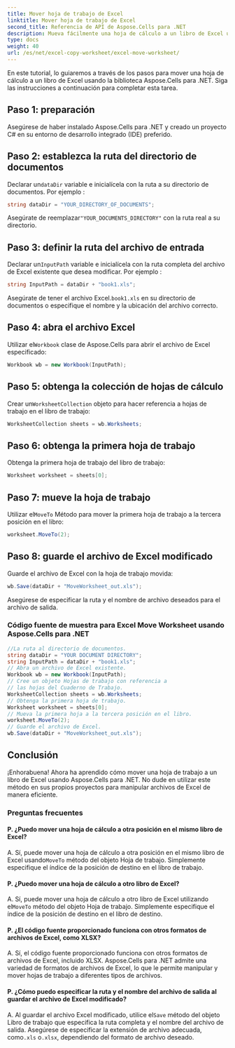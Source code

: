 ```yaml
---
title: Mover hoja de trabajo de Excel
linktitle: Mover hoja de trabajo de Excel
second_title: Referencia de API de Aspose.Cells para .NET
description: Mueva fácilmente una hoja de cálculo a un libro de Excel utilizando Aspose.Cells para .NET.
type: docs
weight: 40
url: /es/net/excel-copy-worksheet/excel-move-worksheet/
---
```

En este tutorial, lo guiaremos a través de los pasos para mover una hoja de cálculo a un libro de Excel usando la biblioteca Aspose.Cells para .NET. Siga las instrucciones a continuación para completar esta tarea.


## Paso 1: preparación

Asegúrese de haber instalado Aspose.Cells para .NET y creado un proyecto C# en su entorno de desarrollo integrado (IDE) preferido.

## Paso 2: establezca la ruta del directorio de documentos

 Declarar un`dataDir` variable e inicialícela con la ruta a su directorio de documentos. Por ejemplo :

```csharp
string dataDir = "YOUR_DIRECTORY_OF_DOCUMENTS";
```

 Asegúrate de reemplazar`"YOUR_DOCUMENTS_DIRECTORY"` con la ruta real a su directorio.

## Paso 3: definir la ruta del archivo de entrada

 Declarar un`InputPath` variable e inicialícela con la ruta completa del archivo de Excel existente que desea modificar. Por ejemplo :

```csharp
string InputPath = dataDir + "book1.xls";
```

 Asegúrate de tener el archivo Excel.`book1.xls` en su directorio de documentos o especifique el nombre y la ubicación del archivo correcto.

## Paso 4: abra el archivo Excel

 Utilizar el`Workbook` clase de Aspose.Cells para abrir el archivo de Excel especificado:

```csharp
Workbook wb = new Workbook(InputPath);
```

## Paso 5: obtenga la colección de hojas de cálculo

 Crear un`WorksheetCollection` objeto para hacer referencia a hojas de trabajo en el libro de trabajo:

```csharp
WorksheetCollection sheets = wb.Worksheets;
```

## Paso 6: obtenga la primera hoja de trabajo

Obtenga la primera hoja de trabajo del libro de trabajo:

```csharp
Worksheet worksheet = sheets[0];
```

## Paso 7: mueve la hoja de trabajo

 Utilizar el`MoveTo` Método para mover la primera hoja de trabajo a la tercera posición en el libro:

```csharp
worksheet.MoveTo(2);
```

## Paso 8: guarde el archivo de Excel modificado

Guarde el archivo de Excel con la hoja de trabajo movida:

```csharp
wb.Save(dataDir + "MoveWorksheet_out.xls");
```

Asegúrese de especificar la ruta y el nombre de archivo deseados para el archivo de salida.

### Código fuente de muestra para Excel Move Worksheet usando Aspose.Cells para .NET 
```csharp
//La ruta al directorio de documentos.
string dataDir = "YOUR DOCUMENT DIRECTORY";
string InputPath = dataDir + "book1.xls";
// Abra un archivo de Excel existente.
Workbook wb = new Workbook(InputPath);
// Cree un objeto Hojas de trabajo con referencia a
// las hojas del Cuaderno de Trabajo.
WorksheetCollection sheets = wb.Worksheets;
// Obtenga la primera hoja de trabajo.
Worksheet worksheet = sheets[0];
// Mueva la primera hoja a la tercera posición en el libro.
worksheet.MoveTo(2);
// Guarde el archivo de Excel.
wb.Save(dataDir + "MoveWorksheet_out.xls");
```

## Conclusión

¡Enhorabuena! Ahora ha aprendido cómo mover una hoja de trabajo a un libro de Excel usando Aspose.Cells para .NET. No dude en utilizar este método en sus propios proyectos para manipular archivos de Excel de manera eficiente.

### Preguntas frecuentes

#### P. ¿Puedo mover una hoja de cálculo a otra posición en el mismo libro de Excel?

A.  Sí, puede mover una hoja de cálculo a otra posición en el mismo libro de Excel usando`MoveTo` método del objeto Hoja de trabajo. Simplemente especifique el índice de la posición de destino en el libro de trabajo.

#### P. ¿Puedo mover una hoja de cálculo a otro libro de Excel?

A.  Sí, puede mover una hoja de cálculo a otro libro de Excel utilizando el`MoveTo` método del objeto Hoja de trabajo. Simplemente especifique el índice de la posición de destino en el libro de destino.

#### P. ¿El código fuente proporcionado funciona con otros formatos de archivos de Excel, como XLSX?

A. Sí, el código fuente proporcionado funciona con otros formatos de archivos de Excel, incluido XLSX. Aspose.Cells para .NET admite una variedad de formatos de archivos de Excel, lo que le permite manipular y mover hojas de trabajo a diferentes tipos de archivos.

#### P. ¿Cómo puedo especificar la ruta y el nombre del archivo de salida al guardar el archivo de Excel modificado?

A.  Al guardar el archivo Excel modificado, utilice el`Save` método del objeto Libro de trabajo que especifica la ruta completa y el nombre del archivo de salida. Asegúrese de especificar la extensión de archivo adecuada, como`.xls` o`.xlsx`, dependiendo del formato de archivo deseado.